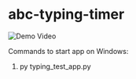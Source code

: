 # abc-typing-timer

![Demo Video](https://i.imgur.com/dGWDmNB.gif)

Commands to start app on Windows:

1. py typing_test_app.py